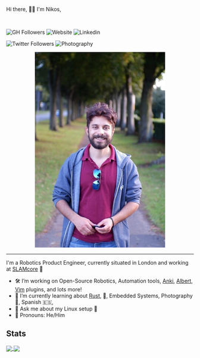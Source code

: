 Hi there, 👋👋
I'm Nikos,

<br>

![GH Followers](https://img.shields.io/github/followers/bergercookie?logoColor=9370db&style=social)
![Website](https://img.shields.io/website?down_message=%E2%9C%96&label=bergercookie.dev&style=flat-square&up_color=9370db&up_message=%E2%9C%94&url=https%3A%2F%2Fbergercookie.dev)
![Linkedin](https://img.shields.io/badge/-LinkedIn-222222?style=flat-square&logo=Linkedin&logoColor=9370db&link=https://www.linkedin.com/in/nikos-koukis/)

![Twitter Followers](https://img.shields.io/twitter/follow/bergercookie12?label=Followers&logoColor=9370db&style=social)
![Photography](https://img.shields.io/website?down_message=%E2%9C%96&label=/photography&style=flat-square&up_color=9370db&up_message=%E2%9C%94&url=https%3A%2F%2Fbergercookie.dev/photography)

<div align="center">
<img src="res/photo.jpg">
</div>

---

I'm a Robotics Product Engineer, currently situated in London and working at [SLAMcore](https://slamcore.com) 🤖

- 🛠 I’m working on Open-Source Robotics, Automation tools, [Anki](https://apps.ankiweb.net/), [Albert](https://albertlauncher.github.io/), [Vim](https://www.vim.org/) plugins, and lots more!
- 📖 I’m currently learning about [Rust](https://www.rust-lang.org/), 🦀, Embedded Systems, Photography 📸, Spanish 🇪🇸,
- 📢 Ask me about my Linux setup 🐧
- 💬 Pronouns: He/Him

## Stats

<a href="https://github.com/anuraghazra/github-readme-stats">
  <img align="center" src="https://github-readme-stats.vercel.app/api?hide_title=true&username=bergercookie&count_private=true&theme=dark&hide=rank">
</a>
<a href="https://github.com/anuraghazra/convoychat">
  <img align="center" src="https://github-readme-stats.vercel.app/api/top-langs/?lang_count=6&hide=c,java,tex,perl,matlab,html,css,javascript&username=bergercookie&theme=dark&layout=compact">
</a>
